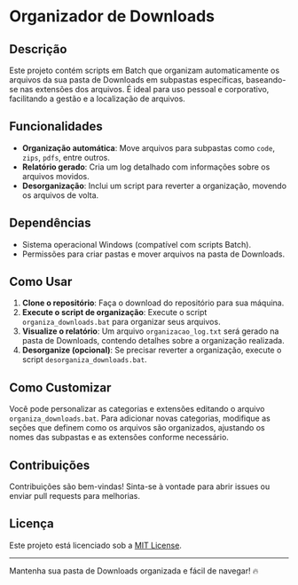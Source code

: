 # Organizador de Downloads

## Descrição

Este projeto contém scripts em Batch que organizam automaticamente os arquivos da sua pasta de Downloads em subpastas específicas, baseando-se nas extensões dos arquivos. É ideal para uso pessoal e corporativo, facilitando a gestão e a localização de arquivos.

## Funcionalidades

- **Organização automática**: Move arquivos para subpastas como `code`, `zips`, `pdfs`, entre outros.
- **Relatório gerado**: Cria um log detalhado com informações sobre os arquivos movidos.
- **Desorganização**: Inclui um script para reverter a organização, movendo os arquivos de volta.

## Dependências

- Sistema operacional Windows (compatível com scripts Batch).
- Permissões para criar pastas e mover arquivos na pasta de Downloads.

## Como Usar

1. **Clone o repositório**: Faça o download do repositório para sua máquina.
2. **Execute o script de organização**: Execute o script `organiza_downloads.bat` para organizar seus arquivos.
3. **Visualize o relatório**: Um arquivo `organizacao_log.txt` será gerado na pasta de Downloads, contendo detalhes sobre a organização realizada.
4. **Desorganize (opcional)**: Se precisar reverter a organização, execute o script `desorganiza_downloads.bat`.

## Como Customizar

Você pode personalizar as categorias e extensões editando o arquivo `organiza_downloads.bat`. Para adicionar novas categorias, modifique as seções que definem como os arquivos são organizados, ajustando os nomes das subpastas e as extensões conforme necessário.

## Contribuições

Contribuições são bem-vindas! Sinta-se à vontade para abrir issues ou enviar pull requests para melhorias.

## Licença

Este projeto está licenciado sob a [MIT License](LICENSE).

---

Mantenha sua pasta de Downloads organizada e fácil de navegar! 🔥
